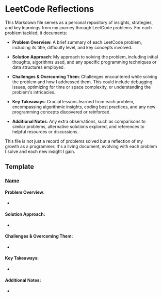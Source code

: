 # LeetCode Reflections

This Markdown file serves as a personal repository of insights, strategies, and key learnings from my journey through LeetCode problems. For each problem tackled, it documents:

- **Problem Overview**: A brief summary of each LeetCode problem, including its title, difficulty level, and key concepts involved.

- **Solution Approach**: My approach to solving the problem, including initial thoughts, algorithms used, and any specific programming techniques or data structures employed.

- **Challenges & Overcoming Them**: Challenges encountered while solving the problem and how I addressed them. This could include debugging issues, optimizing for time or space complexity, or understanding the problem's intricacies.

- **Key Takeaways**: Crucial lessons learned from each problem, encompassing algorithmic insights, coding best practices, and any new programming concepts discovered or reinforced.

- **Additional Notes**: Any extra observations, such as comparisons to similar problems, alternative solutions explored, and references to helpful resources or discussions.

This file is not just a record of problems solved but a reflection of my growth as a programmer. It's a living document, evolving with each problem I solve and each new insight I gain.

## Template

### [Name](link)

#### **Problem Overview**:
- 

####  **Solution Approach**:
-

####  **Challenges & Overcoming Them**:
-

#### **Key Takeaways**:
-

#### **Additional Notes**:
-
